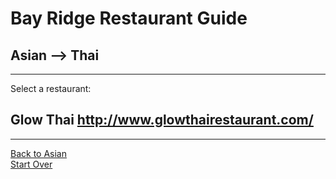 # Bay Ridge Restaurant Guide
## Asian --> Thai
---
Select a restaurant:
## Glow Thai http://www.glowthairestaurant.com/
---
[Back to Asian](asian.md)  
[Start Over](../home.md)